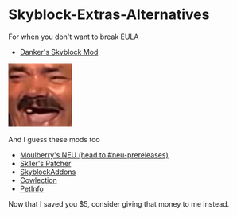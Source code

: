 # Skyblock-Extras-Alternatives
For when you don't want to break EULA

- [Danker's Skyblock Mod](https://github.com/bowser0000/SkyblockMod/releases)

![](kekw/kekw.png)

And I guess these mods too

- [Moulberry's NEU (head to #neu-prereleases)](https://discord.gg/moulberry)
- [Sk1er's Patcher](https://sk1er.club/mods/patcher)
- [SkyblockAddons](https://biscuit.codes/mods/skyblockaddons/downloadversion/?v=1.5.5)
- [Cowlection](https://github.com/cow-mc/Cowlection/releases)
- [PetInfo](https://github.com/CroSafan/PetInfo/releases/)

Now that I saved you $5, consider giving that money to me instead.
